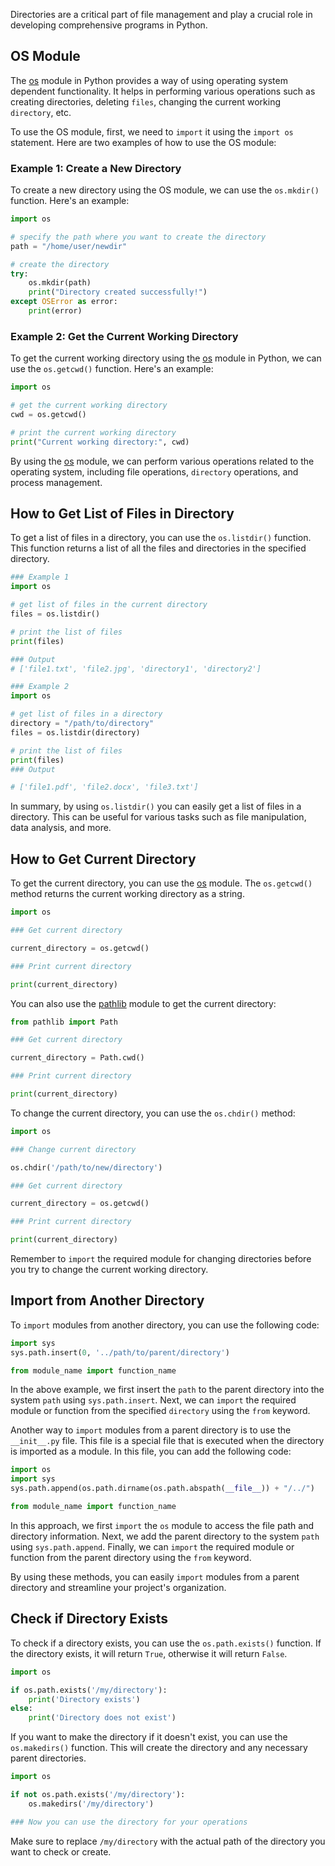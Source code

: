 Directories are a critical part of file management and play a crucial role in developing comprehensive programs in Python.
  
## OS Module  

The [os](https://docs.python.org/3/library/os.html) module in Python provides a way of using operating system dependent functionality. It helps in performing various operations such as creating directories, deleting `files`, changing the current working `directory`, etc.

To use the OS module, first, we need to `import` it using the `import os` statement. Here are two examples of how to use the OS module:

### Example 1: Create a New Directory

To create a new directory using the OS module, we can use the `os.mkdir()` function. Here's an example:

```python
import os

# specify the path where you want to create the directory
path = "/home/user/newdir"

# create the directory
try:
    os.mkdir(path)
    print("Directory created successfully!")
except OSError as error:
    print(error)
```

### Example 2: Get the Current Working Directory

To get the current working directory using the [os](https://docs.python.org/3/library/os.html) module in Python, we can use the `os.getcwd()` function. Here's an example:

```python
import os

# get the current working directory
cwd = os.getcwd()

# print the current working directory
print("Current working directory:", cwd)
```

By using the [os](https://docs.python.org/3/library/os.html) module, we can perform various operations related to the operating system, including file operations, `directory` operations, and process management.  
  
## How to Get List of Files in Directory  

To get a list of files in a directory, you can use the `os.listdir()` function. This function returns a list of all the files and directories in the specified directory. 

```python
### Example 1
import os

# get list of files in the current directory
files = os.listdir()

# print the list of files
print(files)

### Output
# ['file1.txt', 'file2.jpg', 'directory1', 'directory2']
```

```python
### Example 2
import os

# get list of files in a directory
directory = "/path/to/directory"
files = os.listdir(directory)

# print the list of files
print(files)
### Output

# ['file1.pdf', 'file2.docx', 'file3.txt']
```

In summary, by using `os.listdir()` you can easily get a list of files in a directory. This can be useful for various tasks such as file manipulation, data analysis, and more. 
  
## How to Get Current Directory  

To get the current directory, you can use the [os](https://docs.python.org/3/library/os.html) module. The `os.getcwd()` method returns the current working directory as a string.

```python
import os

### Get current directory

current_directory = os.getcwd()

### Print current directory

print(current_directory)
```

You can also use the [pathlib](https://docs.python.org/3/library/pathlib.html) module to get the current directory:

```python
from pathlib import Path

### Get current directory

current_directory = Path.cwd()

### Print current directory

print(current_directory)
```

To change the current directory, you can use the `os.chdir()` method:

```python
import os

### Change current directory

os.chdir('/path/to/new/directory')

### Get current directory

current_directory = os.getcwd()

### Print current directory

print(current_directory)
``` 

Remember to `import` the required module for changing directories before you try to change the current working directory. 
  
## Import from Another Directory  

To `import` modules from another directory, you can use the following code:

```python
import sys
sys.path.insert(0, '../path/to/parent/directory')

from module_name import function_name
```

In the above example, we first insert the `path` to the parent directory into the system `path` using `sys.path.insert`. Next, we can `import` the required module or function from the specified `directory` using the `from` keyword.

Another way to `import` modules from a parent directory is to use the `__init__.py` file. This file is a special file that is executed when the directory is imported as a module. In this file, you can add the following code:

```python
import os
import sys
sys.path.append(os.path.dirname(os.path.abspath(__file__)) + "/../")

from module_name import function_name
```

In this approach, we first `import` the `os` module to access the file path and directory information. Next, we add the parent directory to the system `path` using `sys.path.append`. Finally, we can `import` the required module or function from the parent directory using the `from` keyword.

By using these methods, you can easily `import` modules from a parent directory and streamline your project's organization.  
  
## Check if Directory Exists  

To check if a directory exists, you can use the `os.path.exists()` function. If the directory exists, it will return `True`, otherwise it will return `False`.

```python
import os

if os.path.exists('/my/directory'):
    print('Directory exists')
else:
    print('Directory does not exist')
```

If you want to make the directory if it doesn't exist, you can use the `os.makedirs()` function. This will create the directory and any necessary parent directories.

```python
import os

if not os.path.exists('/my/directory'):
    os.makedirs('/my/directory')

### Now you can use the directory for your operations

```

Make sure to replace `/my/directory` with the actual path of the directory you want to check or create.  
